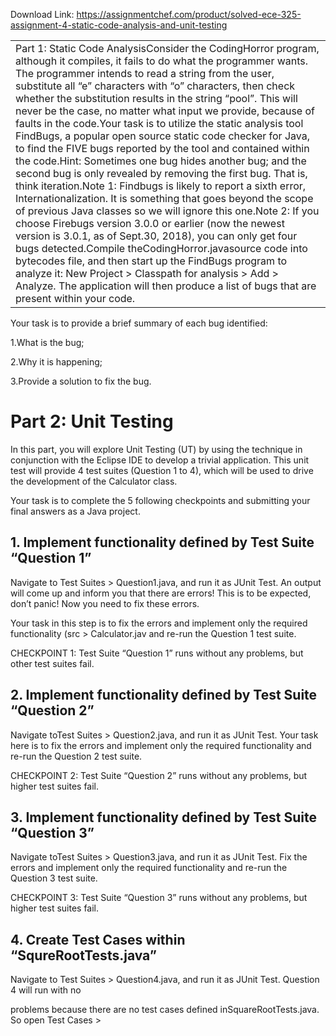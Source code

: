 Download Link: https://assignmentchef.com/product/solved-ece-325-assignment-4-static-code-analysis-and-unit-testing
<br>
<table width="661">

 <tbody>

  <tr>

   <td width="661">Part 1: Static Code AnalysisConsider the CodingHorror program, although it compiles, it fails to do what the programmer wants. The programmer intends to read a string from the user, substitute all “e” characters with “o” characters, then check whether the substitution results in the string “pool”. This will never be the case, no matter what input we provide, because of faults in the code.Your task is to utilize the static analysis tool FindBugs, a popular open source static code checker for Java, to find the FIVE bugs reported by the tool and contained within the code.Hint: Sometimes one bug hides another bug; and the second bug is only revealed by removing the first bug. That is, think iteration.Note 1: Findbugs is likely to report a sixth error, Internationalization. It is something that goes beyond the scope of previous Java classes so we will ignore this one.Note 2: If you choose Firebugs version 3.0.0 or earlier (now the newest version is 3.0.1, as of Sept.30, 2018), you can only get four bugs detected.Compile theCodingHorror.javasource code into bytecodes file, and then start up the FindBugs program to analyze it: New Project &gt; Classpath for analysis &gt; Add &gt; Analyze. The application will then produce a list of bugs that are present within your code.</td>

  </tr>

 </tbody>

</table>

Your task is to provide a brief summary of each bug identified:

1.What is the bug;

2.Why it is happening;

3.Provide a solution to fix the bug.

<h1>Part 2: Unit Testing</h1>

In this part, you will explore Unit Testing (UT) by using the technique in conjunction with the Eclipse IDE to develop a trivial application. This unit test will provide 4 test suites (Question 1 to 4), which will be used to drive the development of the Calculator class.

Your task is to complete the 5 following checkpoints and submitting your final answers as a Java project.

<h2>1. Implement functionality defined by Test Suite “Question 1”</h2>

Navigate to Test Suites &gt; Question1.java, and run it as JUnit Test. An output will come up and inform you that there are errors! This is to be expected, don’t panic! Now you need to fix these errors.

Your task in this step is to fix the errors and implement only the required functionality (src &gt; Calculator.jav and re-run the Question 1 test suite.

CHECKPOINT 1: Test Suite “Question 1” runs without any problems, but other test suites fail.

<h2>2. Implement functionality defined by Test Suite “Question 2”</h2>

Navigate toTest Suites &gt; Question2.java, and run it as JUnit Test. Your task here is to fix the errors and implement only the required functionality and re-run the Question 2 test suite.

CHECKPOINT 2: Test Suite “Question 2” runs without any problems, but higher test suites fail.

<h2>3. Implement functionality defined by Test Suite “Question 3”</h2>

Navigate toTest Suites &gt; Question3.java, and run it as JUnit Test. Fix the errors and implement only the required functionality and re-run the Question 3 test suite.

CHECKPOINT 3: Test Suite “Question 3” runs without any problems, but higher test suites fail.

<h2>4. Create Test Cases within “SqureRootTests.java”</h2>

Navigate to Test Suites &gt; Question4.java, and run it as JUnit Test. Question 4 will run with no

problems because there are no test cases defined inSquareRootTests.java. So open Test Cases &gt;